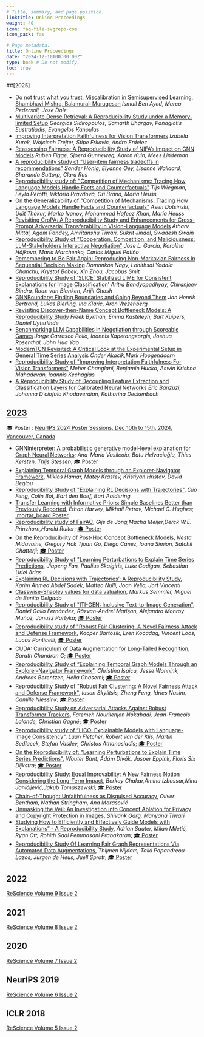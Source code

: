 ```yaml
---
# Title, summary, and page position.
linktitle: Online Proceedings
weight: 40
icon: faq-file-svgrepo-com
icon_pack: fas

# Page metadata.
title: Online Proceedings
date: "2024-12-10T00:00:00Z"
type: book # Do not modify.
toc: true
---
```


##[2025]

- [Do not trust what you trust: Miscalibration in Semisupervised Learning, Shambhavi Mishra, Balamurali Murugesan](https://openreview.net/forum?id=1WqLLYgBNt) _Ismail Ben Ayed, Marco Pedersoli, Jose Dolz_
- [Multivariate Dense Retrieval: A Reproducibility Study under a Memory-limited Setup](https://openreview.net/forum?id=wF3ZtSlOcT) _Georgios Sidiropoulos, Samarth Bhargav, Panagiotis Eustratiadis, Evangelos Kanoulas_
- [Improving Interpretation Faithfulness for Vision Transformers](https://openreview.net/forum?id=Z0DhgU8fBt) _Izabela Kurek, Wojciech Trejter, Stipe Frkovic, Andro Erdelez_
- [Reassessing Fairness: A Reproducibility Study of NIFA’s Impact on GNN Models](https://openreview.net/forum?id=l5fXUKi8GO) _Ruben Figge, Sjoerd Gunneweg, Aaron Kuin, Mees Lindeman_
- [A reproducibility study of “User-item fairness tradeoffs in recommendations”](https://openreview.net/forum?id=vltzxxhzLU) _Sander Honig, Elyanne Oey, Lisanne Wallaard, Sharanda Suttorp, Clara Rus_
- [Reproducibility study of: "Competition of Mechanisms: Tracing How Language Models Handle Facts and Counterfactuals"](https://openreview.net/forum?id=VCG6j3tcAA&) _Tijs Wiegman, Leyla Perotti, Viktória Pravdová, Ori Brand, Maria Heuss_
- [On the Generalizability of "Competition of Mechanisms: Tracing How Language Models Handle Facts and Counterfactuals"](https://openreview.net/forum?id=15keyzQj9h) _Asen Dotsinski, Udit Thakur, Marko Ivanov, Mohammad Hafeez Khan, Maria Heuss_
- [Revisiting CroPA: A Reproducibility Study and Enhancements for Cross-Prompt Adversarial Transferability in Vision-Language Models](https://openreview.net/forum?id=5L90cl0xtf) _Atharv Mittal, Agam Pandey, Amritanshu Tiwari, Sukrit Jindal, Swadesh Swain_
- [Reproducibility Study of "Cooperation, Competition, and Maliciousness: LLM-Stakeholders Interactive Negotiation"](https://openreview.net/forum?id=MTrhFmkC45) _Jose L. García, Karolína Hájková, Maria Marchenko, Carlos Miguel Patiño_
- [Remembering to Be Fair Again: Reproducing Non-Markovian Fairness in Sequential Decision Making](https://openreview.net/forum?id=H6DtMcZf5s) _Domonkos Nagy, Lohithsai Yadala Chanchu, Krystof Bobek, Xin Zhou, Jacobus Smit_
- [Reproducibility Study of ’SLICE: Stabilized LIME for Consistent Explanations for Image Classification’](https://openreview.net/forum?id=vKUPXuEzj8) _Aritra Bandyopadhyay, Chiranjeev Bindra, Roan van Blanken, Arijit Ghosh_
- [GNNBoundary: Finding Boundaries and Going Beyond Them](https://openreview.net/forum?id=kEUvWFHEsn) _Jan Henrik Bertrand, Lukas Bierling, Ina Klaric, Aron Wezenberg_
- [Revisiting Discover-then-Name Concept Bottleneck Models: A Reproducibility Study](https://openreview.net/forum?id=946cT3Jsq5) _Freek Byrman, Emma Kasteleyn, Bart Kuipers, Daniel Uyterlinde_
- [Benchmarking LLM Capabilities in Negotiation through Scoreable Games](https://openreview.net/forum?id=BVH81SAAh2) _Jorge Carrasco Pollo, Ioannis Kapetangeorgis, Joshua Rosenthal, John Hua Yao_
- [ModernTCN Revisited: A Critical Look at the Experimental Setup in General Time Series Analysis](https://openreview.net/forum?id=R20kKdWmVZ) _Önder Akacik,Mark Hoogendoorn_
- [Reproducibility Study of "Improving Interpretation Faithfulness For Vision Transformers"](https://openreview.net/forum?id=a0rytDAGUD) _Meher Changlani, Benjamin Hucko, Aswin Krishna Mahadevan, Ioannis Kechagias_
- [A Reproducibility Study of Decoupling Feature Extraction and Classification Layers for Calibrated Neural Networks](https://openreview.net/forum?id=5Hwzd48ILf) _Eric Banzuzi, Johanna D'ciofalo Khodaverdian, Katharina Deckenbach_

## [2023](/proceedings/mlrc2023/)

:mortar_board: Poster :
[NeurIPS 2024 Poster Sessions, Dec 10th to 15th, 2024, Vancouver, Canada](https://neurips.cc/)

- [GNNInterpreter: A probabilistic generative model-level explanation for Graph
  Neural Networks](https://openreview.net/forum?id=8cYcR23WUo); _Ana-Maria
  Vasilcoiu, Batu Helvacioğlu, Thies Kersten, Thijs Stessen_;
  [:mortar_board: Poster](https://neurips.cc/virtual/2024/poster/99329)
- [Explaining
  Temporal Graph Models through an Explorer-Navigator Framework](https://openreview.net/forum?id=FI1XvwpchC),
  _Miklos Hamar, Matey Krastev, Kristiyan Hristov, David Beglou_
- [Reproducibility Study of
  "Explaining RL Decisions with Trajectories"](https://openreview.net/forum?id=JQoWmeNaC2),
  _Clio Feng, Colin Bot, Bart den Boef, Bart Aaldering_
- [Transfer Learning with
  Informative Priors: Simple Baselines Better than Previously Reported](https://openreview.net/forum?id=BbvSU02jLg),
  _Ethan Harvey, Mikhail Petrov, Michael C. Hughes_;
  [:mortar_board Poster](https://neurips.cc/virtual/2024/poster/99332)
- [Reproducibility study of FairAC](https://openreview.net/forum?id=ccDi5jtSF7),
  _Gijs de Jong,Macha Meijer,Derck W.E. Prinzhorn,Harold Ruiter_;
  [:mortar_board: Poster](https://neurips.cc/virtual/2024/poster/99333)
- [On the Reproducibility of Post-Hoc Concept Bottleneck Models](https://openreview.net/forum?id=8UfhCZjOV7),
  _Nesta Midavaine, Gregory Hok Tjoan Go, Diego Canez, Ioana Simion, Satchit
  Chatterji_;
  [:mortar_board: Poster](https://neurips.cc/virtual/2024/poster/99334)
- [Reproducibility Study of "Learning Perturbations to Explain Time Series
  Predictions](https://openreview.net/forum?id=fCNqD2IuoD), _Jiapeng Fan,
  Paulius Skaigiris, Luke Cadigan, Sebastian Uriel Arias_
- [Explaining
  RL Decisions with Trajectories’: A Reproducibility Study](https://openreview.net/forum?id=QdeBbK5CSh),
  _Karim Ahmed Abdel Sadek, Matteo Nulli, Joan Velja, Jort Vincenti_
- [Classwise-Shapley values for data
  valuation](https://openreview.net/forum?id=srFEYJkqD7), _Markus Semmler,
  Miguel de Benito Delgado_
- [Reproducibility Study of "ITI-GEN: Inclusive Text-to-Image
  Generation"](https://openreview.net/forum?id=d3Vj360Wi2), _Daniel Gallo
  Fernández, Răzvan-Andrei Matișan, Alejandro Monroy Muñoz, Janusz Partyka_;
  [:mortar_board: Poster](https://neurips.cc/virtual/2024/poster/99338)
- [Reproducibility study of "Robust Fair Clustering: A Novel Fairness Attack and
  Defense Framework](https://openreview.net/forum?id=Xu1sEPhjqH), _Kacper
  Bartosik, Eren Kocadag, Vincent Loos, Lucas Ponticelli_,
  [:mortar_board: Poster](https://neurips.cc/virtual/2024/poster/99339)
- [CUDA: Curriculum of Data Augmentation for Long‐Tailed
  Recognition](https://openreview.net/forum?id=Wm6d44I8St), _Barath Chandran C_;
  [:mortar_board: Poster](https://neurips.cc/virtual/2024/poster/99340)
- [Reproducibility Study of “Explaining Temporal Graph Models Through an
  Explorer-Navigator Framework"](https://openreview.net/forum?id=9M2XqvH2SB),
  _Christina Isaicu, Jesse Wonnink, Andreas Berentzen, Helia Ghasemi_;
  [:mortar_board: Poster](https://neurips.cc/virtual/2024/poster/99341)
- [Reproducibility
  Study of "Robust Fair Clustering: A Novel Fairness Attack and Defense
  Framework"](https://openreview.net/forum?id=H1hLNjwrGy), _Iason Skylitsis,
  Zheng Feng, Idries Nasim, Camille Niessink_;
  [:mortar_board: Poster](https://neurips.cc/virtual/2024/poster/99342)
- [Reproducibility Study on Adversarial Attacks Against Robust Transformer
  Trackers](https://openreview.net/forum?id=FEEKR0Vl9s), _Fatemeh Nourilenjan
  Nokabadi, Jean-Francois Lalonde, Christian Gagné_;
  [:mortar_board: Poster](https://neurips.cc/virtual/2024/poster/99343)
- [Reproducibility study of “LICO: Explainable Models with
  Language-Image Consistency"](https://openreview.net/forum?id=Mf1H8X5DVb),
  _Luan Fletcher, Robert van der Klis, Martin Sedlacek, Stefan Vasilev, Christos
  Athanasiadis_;
  [:mortar_board: Poster](https://neurips.cc/virtual/2024/poster/99344)
- [On the Reproducibility of: "Learning Perturbations to Explain Time Series
  Predictions"](https://openreview.net/forum?id=nPZgtpfgIx), _Wouter Bant, Ádám
  Divák, Jasper Eppink, Floris Six Dijkstra_;
  [:mortar_board: Poster](https://neurips.cc/virtual/2024/poster/99345)
- [Reproducibility Study: Equal Improvability: A New Fairness Notion Considering
  the Long-Term Impact](https://openreview.net/forum?id=Yj8fUQGXXL), _Berkay
  Chakar,Amina Izbassar,Mina Janićijević,Jakub Tomaszewski_;
  [:mortar_board: Poster](https://neurips.cc/virtual/2024/poster/99346)
- [Chain-of-Thought
  Unfaithfulness as Disguised Accuracy](https://openreview.net/forum?id=ydcrP55u2e),
  _Oliver Bentham, Nathan Stringham, Ana Marasović_
- [Unmasking the Veil: An Investigation into
  Concept Ablation for Privacy and Copyright Protection in Images](https://openreview.net/forum?id=TYYApLzjaQ),
  _Shivank Garg, Manyana Tiwari_
- [Studying How to Efficiently and Effectively Guide Models with Explanations” -
  A Reproducibility Study](https://openreview.net/forum?id=9ZzASCVhDF), _Adrian
  Sauter, Milan Miletić, Ryan Ott, Rohith Saai Pemmasani Prabakaran_;
  [:mortar_board: Poster](https://neurips.cc/virtual/2024/poster/99349)
- [Reproducibility Study Of Learning Fair Graph Representations Via Automated
  Data Augmentations](https://openreview.net/forum?id=4WiqHopXQX), _Thijmen
  Nijdam, Taiki Papandreou-Lazos, Jurgen de Heus, Juell Sprott_;
  [:mortar_board: Poster](https://neurips.cc/virtual/2024/poster/99350)

## 2022

[ReScience Volume 9 Issue 2](https://rescience.github.io/read/#volume-9-2023)

## 2021

[ReScience Volume 8 Issue 2](https://rescience.github.io/read/#volume-8-2022)

## 2020

[ReScience Volume 7 Issue 2](https://rescience.github.io/read/#volume-7-2021)

## NeurIPS 2019

[ReScience Volume 6 Issue 2](https://rescience.github.io/read/#volume-6-2020)

## ICLR 2018

[ReScience Volume 5 Issue 2](https://rescience.github.io/read/#volume-5-2019)
